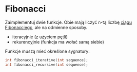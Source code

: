
# Fibonacci

Zaimplementuj dwie funkcje. Obie mają liczyć n-tą liczbę [ciągu Fibonacciego](https://pl.wikipedia.org/wiki/Ciąg_Fibonacciego), ale na odmienne sposoby.

* iteracyjnie (z użyciem pętli)
* rekurencyjnie (funkcja ma wołać samą siebie)

Funkcje muszą mieć określone sygnatury:

```cpp
int fibonacci_iterative(int sequence);
int fibonacci_recursive(int sequence);
```
